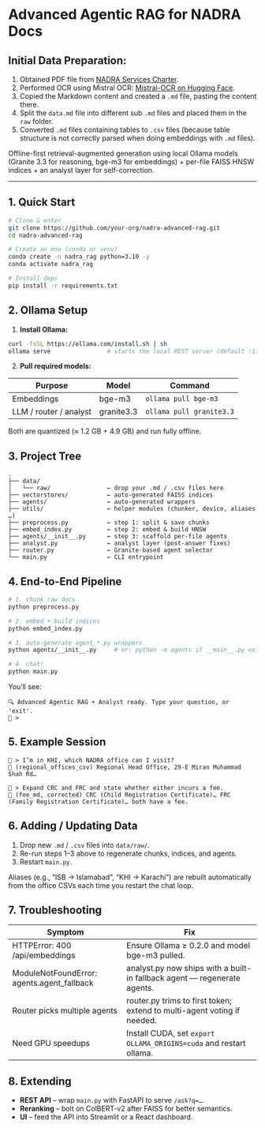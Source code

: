 # Advanced Agentic RAG for NADRA Docs

## Initial Data Preparation:
1. Obtained PDF file from [NADRA Services Charter](https://www.nadra.gov.pk/nadra-services-charter/).
2. Performed OCR using Mistral OCR: [Mistral-OCR on Hugging Face](https://huggingface.co/spaces/merterbak/Mistral-OCR).
3. Copied the Markdown content and created a `.md` file, pasting the content there.
4. Split the `data.md` file into different sub `.md` files and placed them in the `raw` folder.
5. Converted `.md` files containing tables to `.csv` files (because table structure is not correctly parsed when doing embeddings with `.md` files).

Offline-first retrieval-augmented generation using local Ollama models (Granite 3.3 for reasoning, bge-m3 for embeddings) + per-file FAISS HNSW indices + an analyst layer for self-correction.

---

## 1. Quick Start

```bash
# Clone & enter
git clone https://github.com/your-org/nadra-advanced-rag.git
cd nadra-advanced-rag

# Create an env (conda or venv)
conda create -n nadra_rag python=3.10 -y
conda activate nadra_rag

# Install deps
pip install -r requirements.txt
```

## 2. Ollama Setup

1. **Install Ollama:**

```bash
curl -fsSL https://ollama.com/install.sh | sh
ollama serve                # starts the local REST server (default :11434)
```

2. **Pull required models:**

| Purpose               | Model     | Command                  |
|-----------------------|-----------|--------------------------|
| Embeddings            | bge-m3    | `ollama pull bge-m3`     |
| LLM / router / analyst| granite3.3| `ollama pull granite3.3` |

Both are quantized (≈ 1.2 GB + 4.9 GB) and run fully offline.

## 3. Project Tree

```
.
├── data/
│   └── raw/                ← drop your .md / .csv files here
├── vectorstores/           ← auto-generated FAISS indices
├── agents/                 ← auto-generated wrappers
├── utils/                  ← helper modules (chunker, device, aliases …)
├── preprocess.py           ← step 1: split & save chunks
├── embed_index.py          ← step 2: embed & build HNSW
├── agents/__init__.py      ← step 3: scaffold per-file agents
├── analyst.py              ← analyst layer (post-answer fixes)
├── router.py               ← Granite-based agent selector
└── main.py                 ← CLI entrypoint
```

## 4. End-to-End Pipeline

```bash
# 1. chunk raw docs
python preprocess.py

# 2. embed + build indices
python embed_index.py

# 3. auto-generate agent_*.py wrappers
python agents/__init__.py     # or: python -m agents if __main__.py exists

# 4. chat!
python main.py
```

You’ll see:

```
🔍 Advanced Agentic RAG + Analyst ready. Type your question, or 'exit'.
👤 >
```

## 5. Example Session

```
👤 > I’m in KHI, which NADRA office can I visit?
🤖 (regional_offices_csv) Regional Head Office, 29-E Miran Muhammad Shah Rd…

👤 > Expand CRC and FRC and state whether either incurs a fee.
🤖 (fee_md, corrected) CRC (Child Registration Certificate)… FRC (Family Registration Certificate)… both have a fee.
```

## 6. Adding / Updating Data

1. Drop new `.md` / `.csv` files into `data/raw/`.
2. Re-run steps 1–3 above to regenerate chunks, indices, and agents.
3. Restart `main.py`.

Aliases (e.g., “ISB → Islamabad”, “KHI → Karachi”) are rebuilt automatically from the office CSVs each time you restart the chat loop.

## 7. Troubleshooting

| Symptom                                      | Fix                                                                 |
|----------------------------------------------|---------------------------------------------------------------------|
| HTTPError: 400 /api/embeddings              | Ensure Ollama ≥ 0.2.0 and model bge-m3 pulled.                     |
| ModuleNotFoundError: agents.agent_fallback  | analyst.py now ships with a built-in fallback agent — regenerate agents. |
| Router picks multiple agents                | router.py trims to first token; extend to multi-agent voting if needed. |
| Need GPU speedups                           | Install CUDA, set `export OLLAMA_ORIGINS=cuda` and restart ollama. |

## 8. Extending

- **REST API** – wrap `main.py` with FastAPI to serve `/ask?q=…`.
- **Reranking** – bolt on ColBERT-v2 after FAISS for better semantics.
- **UI** – feed the API into Streamlit or a React dashboard.
